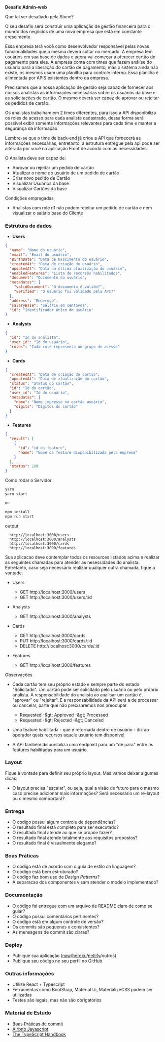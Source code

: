**Desafio Admin-web**

Que tal ser desafiado pela Stone?

O seu desafio será construir uma aplicação de gestão financeira para o mundo dos negócios de uma nova empresa que está em constante crescimento.

Essa empresa terá você como desenvolvedor responsável pelas novas funcionalidades que a mesma deverá soltar no mercado. A empresa tem usuários em sua base de dados e agora vai começar a oferecer cartão de pagamento para eles. A empresa conta com times que fazem análise do usuário para a liberação do cartão de pagamento, mas o sistema ainda não existe, os mesmos usam uma planilha para controle interno. Essa planilha é alimentada por APIS existentes dentro da empresa.

Precisamos que a nossa aplicação de gestão seja capaz de fornecer aos nossos analistas as informações necessárias sobre os usuários da base e as solicitações de cartão. O mesmo deverá ser capaz de aprovar ou rejeitar os pedidos de cartão.

Os analistas trabalham em 2 times diferentes, para isso a API disponibiliza os roles de acesso para cada analista cadastrado, dessa forma será possível exibir somente informações relevantes para cada time e manter a segurança da informação.

Lembre-se que o time de back-end já criou a API que fornecerá as informações necessárias, entretanto, a estrutura entregue pela api pode ser alterada por você na aplicação Front de acordo com as necessidades.

O Analista deve ser capaz de:

- Aprovar ou rejeitar um pedido de cartão
- Atualizar o nome do usuário de um pedido de cartão
- Criar novo pedido de Cartão
- Visualizar Usuários da base
- Visualizar Cartões da base

Condições empregadas

- Analistas com role n1 não podem rejeitar um pedido de cartão e nem visualizar o salário base do Cliente

### **Estrutura de dados**

- **Users**

```json
{
  "name": "Nome do usuário",
  "email": "Email do usuário",
  "BirthDate": "Data de Nascimento do usuário",
  "createdAt": "Data de criação do usuário",
  "updatedAt": "Data da última atualização do usuário",
  "enabledFeatures": "Lista de recursos habilitados",
  "document": "Documento do usuário",
  "metadatas": {
    "validDocument": "O documento é válido?",
    "verified": "O usuário foi validado pela API?"
  },
  "address": "Endereço",
  "salaryBase": "Salário em centavos",
  "id": "Identificador único do usuário"
}
```

- **Analysts**

```json
{
  "id": "Id do analista",
  "user_id": "Id do usuário",
  "roles": "Cada role representa um grupo de acesso"
}
```

- **Cards**

```json
{
  "createdAt": "Data de criação do cartao",
  "updatedAt": "Data de atualização do cartão",
  "status": "Status do cartão",
  "id": "Id do cartão",
  "user_id": "Id do usuário",
  "metadatas": {
    "name": "Nome impresso no cartão usuário",
    "digits": "Dígitos do cartão"
  }
}
```

- **Features**

```json
{
  "result": [
    {
      "id": "id da feature",
      "name": "Nome da feature disponibilizada pela empresa"
    }
  ],
  "status": 200
}
```

Como rodar o Servidor

```sh
yarn
yarn start

ou

npm install
npm run start
```

output:

```
  http://localhost:3000/users
  http://localhost:3000/analysts
  http://localhost:3000/cards
  http://localhost:3000/features
```

Sua aplicacao deve contemplar todos os resources listados acima e realizar as seguintes chamadas para atender as nesessidades do analista.
Entretanto, caso seja necessário realizar qualquer outra chamada, fique a vontade.

- Users

  - GET http://localhost:3000/users
  - GET http://localhost:3000/users/:id

- Analysts

  - GET http://localhost:3000/analysts

- Cards

  - GET http://localhost:3000/cards
  - PUT http://localhost:3000/cards/:id
  - DELETE http://localhost:3000/cards/:id

- Features
  - GET http://localhost:3000/features

Observações

- Cada cartão tem seu próprio estado e sempre parte do estado &quot;Solicitado&quot;. Um cartão pode ser solicitado pelo usuário ou pelo próprio analista. A responsabilidade do analista ao analisar um cartão é, &quot;aprovar&quot; ou &quot;rejeitar&quot;. E a responsabilidade da API será a de processar ou cancelar, parte que não precisaremos nos preocupar.

  - Requested -\&gt; Approved -\&gt; Processed
  - Requested -\&gt; Rejected -\&gt; Canceled

- Uma feature habilitada - que é retornada dentro de usuário - diz ao operador quais recursos aquele usuário tem disponível.
- A API também disponibiliza uma endpoint para um &quot;de para&quot; entre as features habilitadas para um usuário.

### **Layout**

Fique à vontade para definir seu próprio layout. Mas vamos deixar algumas dicas:

- O layout precisa "escalar", ou seja, qual a visão de futuro para o mesmo caso precise adicionar mais informações? Será necessário um re-layout ou o mesmo comportará?

### **Entrega**

- O código possui algum controle de dependências?
- O resultado final está completo para ser executado?
- O resultado final atende ao que se propõe fazer?
- O resultado final atende totalmente aos requisitos propostos?
- O resultado final é visualmente elegante?

### **Boas Práticas**

- O código está de acordo com o guia de estilo da linguagem?
- O código está bem estruturado?
- O código faz bom uso de _Design Patterns_?
- A separacao dos componentes visam atender o modelo implementado?

### **Documentação**

- O código foi entregue com um arquivo de README claro de como se guiar?
- O código possui comentários pertinentes?
- O código está em algum controle de versão?
- Os commits são pequenos e consistentes?
- As mensagens de commit são claras?

### **Deploy**

- Publique sua aplicação ([now](https://zeit.co/)/[heroku](https://www.heroku.com/)/[netlify](https://www.netlify.com/)/outros)
- Publique seu código no seu perfil no GitHub

### **Outras informações**

- Utilize React + Typescript
- Ferramentas como BootStrap, Material Ui, MaterializeCSS podem ser utilizadas
- Testes são legais, mas não são obrigatórios

### **Material de Estudo**

- [Boas Práticas de commit](https://github.com/stone-payments/stoneco-best-practices/blob/master/gitStyleGuide/README_pt.md)
- [Airbnb Javascript](https://github.com/airbnb/javascript)
- [The TypeScript Handbook](https://www.typescriptlang.org/docs/handbook/intro.html)
